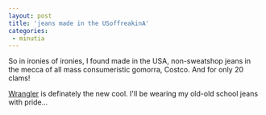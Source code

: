 ```yaml
---
layout: post
title: 'jeans made in the USoffreakinA'
categories:
 - minutia
---
```


So in ironies of ironies, I found made in the USA, non-sweatshop jeans in the mecca of all mass consumeristic gomorra, Costco. And for only 20 clams!



<a href="http://www.wrangler.com">Wrangler</a> is definately the new cool. I'll be wearing my old-old school jeans with pride...

